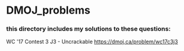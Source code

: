 # DMOJ_problems

### this directory includes my solutions to these questions:
WC '17 Contest 3 J3 - Uncrackable
https://dmoj.ca/problem/wc17c3j3
